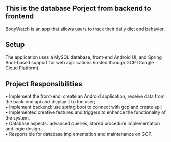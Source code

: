 ## This is the database Porject from backend to frontend   
BodyWatch is an app that allows users to track their daily diet and behavior.    
## Setup   
The application uses a MySQL database, front-end Android UI, and Spring Boot-based support for web applications hosted through GCP (Google Cloud Platform).

##  Project Responsibilities
• Implement the front-end: create an Android application; receive data from the back-end api and display it to the user;   
• Implement backend: use spring boot to connect with gcp and create api;   
• Implemented creative features and triggers to enhance the functionality of the system.   
• Database aspects: advanced queries, stored procedure implementation and logic design.   
• Responsible for database implementation and maintenance on GCP.   

